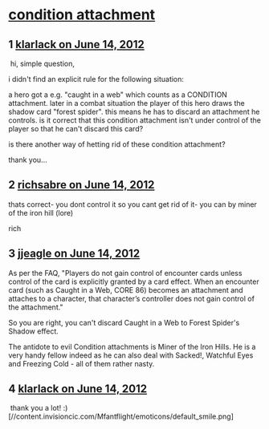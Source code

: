 # [condition attachment](https://community.fantasyflightgames.com/topic/65990-condition-attachment/)

## 1 [klarlack on June 14, 2012](https://community.fantasyflightgames.com/topic/65990-condition-attachment/?do=findComment&comment=644589)

 hi, simple question,

i didn't find an explicit rule for the following situation:

a hero got a e.g. "caught in a web" which counts as a CONDITION attachment. later in a combat situation the player of this hero draws the shadow card "forest spider". this means he has to discard an attachment he controls. is it correct that this condition attachment isn't under control of the player so that he can't discard this card?

is there another way of hetting rid of these condition attachment?

thank you…

## 2 [richsabre on June 14, 2012](https://community.fantasyflightgames.com/topic/65990-condition-attachment/?do=findComment&comment=644592)

thats correct- you dont control it so you cant get rid of it- you can by miner of the iron hill (lore)

rich

## 3 [jjeagle on June 14, 2012](https://community.fantasyflightgames.com/topic/65990-condition-attachment/?do=findComment&comment=644593)

As per the FAQ, "Players do not gain control of encounter cards unless
control of the card is explicitly granted by a card
effect. When an encounter card (such as Caught in a
Web, CORE 86) becomes an attachment and attaches
to a character, that character’s controller does not gain
control of the attachment."

So you are right, you can't discard Caught in a Web to Forest Spider's Shadow effect.

The antidote to evil Condition attachments is Miner of the Iron Hills. He is a very handy fellow indeed as he can also deal with Sacked!, Watchful Eyes and Freezing Cold - all of them rather nasty.

## 4 [klarlack on June 14, 2012](https://community.fantasyflightgames.com/topic/65990-condition-attachment/?do=findComment&comment=644620)

 thank you a lot! :) [//content.invisioncic.com/Mfantflight/emoticons/default_smile.png]

